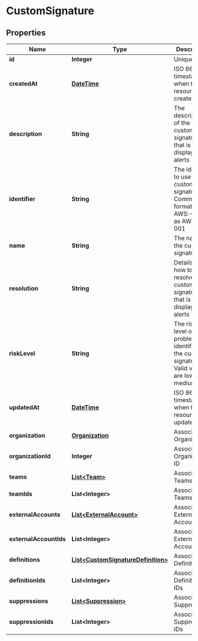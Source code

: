 
# CustomSignature

## Properties
Name | Type | Description | Notes
------------ | ------------- | ------------- | -------------
**id** | **Integer** | Unique ID |  [optional]
**createdAt** | [**DateTime**](DateTime.md) | ISO 8601 timestamp when the resource was created |  [optional]
**description** | **String** | The description of the custom signature that is displayed on alerts |  [optional]
**identifier** | **String** | The identifier to use for the custom signature. Common format is AWS:- such as AWS:IAM-001 |  [optional]
**name** | **String** | The name of the custom signature |  [optional]
**resolution** | **String** | Details for how to resolve this custom signature that is displayed on alerts |  [optional]
**riskLevel** | **String** | The risk-level of the problem identified by the custom signature. Valid values are low, medium, high |  [optional]
**updatedAt** | [**DateTime**](DateTime.md) | ISO 8601 timestamp when the resource was updated |  [optional]
**organization** | [**Organization**](Organization.md) | Associated Organization |  [optional]
**organizationId** | **Integer** | Associated Organization ID |  [optional]
**teams** | [**List&lt;Team&gt;**](Team.md) | Associated Teams |  [optional]
**teamIds** | **List&lt;Integer&gt;** | Associated Teams IDs |  [optional]
**externalAccounts** | [**List&lt;ExternalAccount&gt;**](ExternalAccount.md) | Associated External Accounts |  [optional]
**externalAccountIds** | **List&lt;Integer&gt;** | Associated External Accounts IDs |  [optional]
**definitions** | [**List&lt;CustomSignatureDefinition&gt;**](CustomSignatureDefinition.md) | Associated Definitions |  [optional]
**definitionIds** | **List&lt;Integer&gt;** | Associated Definitions IDs |  [optional]
**suppressions** | [**List&lt;Suppression&gt;**](Suppression.md) | Associated Suppressions |  [optional]
**suppressionIds** | **List&lt;Integer&gt;** | Associated Suppressions IDs |  [optional]



